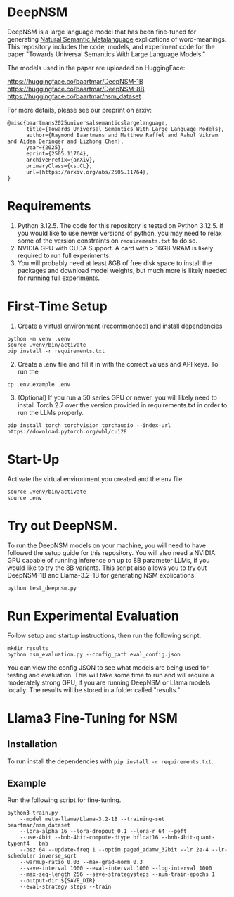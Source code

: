 # DeepNSM
DeepNSM is a large language model that has been fine-tuned for generating [Natural Semantic Metalanguage](https://en.wikipedia.org/wiki/Natural_semantic_metalanguage) explications of word-meanings. This repository includes the code, models, and experiment code for the paper "Towards Universal Semantics With Large Language Models."

The models used in the paper are uploaded on HuggingFace:

https://huggingface.co/baartmar/DeepNSM-1B
https://huggingface.co/baartmar/DeepNSM-8B
https://huggingface.co/baartmar/nsm_dataset

For more details, please see our preprint on arxiv:
```
@misc{baartmans2025universalsemanticslargelanguage,
      title={Towards Universal Semantics With Large Language Models}, 
      author={Raymond Baartmans and Matthew Raffel and Rahul Vikram and Aiden Deringer and Lizhong Chen},
      year={2025},
      eprint={2505.11764},
      archivePrefix={arXiv},
      primaryClass={cs.CL},
      url={https://arxiv.org/abs/2505.11764}, 
}
```

# Requirements
1. Python 3.12.5. The code for this repository is tested on Python 3.12.5. If you would like to use newer versions of python, you may need to relax some of the version constraints on `requirements.txt` to do so.
2. NVIDIA GPU with CUDA Support. A card with > 16GB VRAM is likely required to run full experiments.
3. You will probably need at least 8GB of free disk space to install the packages and download model weights, but much more is likely needed for running full experiments.


# First-Time Setup
1. Create a virtual environment (recommended) and install dependencies
```
python -m venv .venv
source .venv/bin/activate
pip install -r requirements.txt
```
2. Create a .env file and fill it in with the correct values and API keys. To run the 
```
cp .env.example .env
```
3. (Optional) If you run a 50 series GPU or newer, you will likely need to install Torch 2.7 over the version provided in requirements.txt in order to run the LLMs properly.
```
pip install torch torchvision torchaudio --index-url https://download.pytorch.org/whl/cu128
```

# Start-Up
Activate the virtual environment you created and the env file
```
source .venv/bin/activate
source .env
```

# Try out DeepNSM.
To run the DeepNSM models on your machine, you will need to have followed the setup guide for this repository. You will also need a NVIDIA GPU capable of running inference on up to 8B parameter LLMs, if you would like to try the 8B variants. This script also allows you to try out DeepNSM-1B and Llama-3.2-1B for generating NSM explications.
```
python test_deepnsm.py
```

# Run Experimental Evaluation
Follow setup and startup instructions, then run the following script.
```
mkdir results
python nsm_evaluation.py --config_path eval_config.json
```
You can view the config JSON to see what models are being used for testing and evaluation. This will take some time to run and will require a moderately strong GPU, if you are running DeepNSM or Llama models locally. The results will be stored in a folder called "results."

# Llama3 Fine-Tuning for NSM
## Installation
To run install the dependencies with `pip install -r requirements.txt`.
## Example
Run the following script for fine-tuning. 
```
python3 train.py
	--model meta-llama/Llama-3.2-1B --training-set baartmar/nsm_dataset
	--lora-alpha 16 --lora-dropout 0.1 --lora-r 64 --peft
	--use-4bit --bnb-4bit-compute-dtype bfloat16 --bnb-4bit-quant-typenf4 --bnb
	--bsz 64 --update-freq 1 --optim paged_adamw_32bit --lr 2e-4 --lr-scheduler inverse_sqrt
	--warmup-ratio 0.03 --max-grad-norm 0.3 
	--save-interval 1000 --eval-interval 1000 --log-interval 1000
	--max-seq-length 256 --save-strategysteps --num-train-epochs 1
	--output-dir ${SAVE_DIR} 
	--eval-strategy steps --train 
